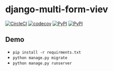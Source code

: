 # django-multi-form-viev
[![CircleCI](https://circleci.com/gh/TimothyBest/django-multi-form-view.svg?style=svg)](https://circleci.com/gh/TimothyBest/django-multi-form-view)
[![codecov](https://codecov.io/gh/TimothyBest/django-multi-form-view/branch/master/graph/badge.svg)](https://codecov.io/gh/TimothyBest/django-multi-form-view)
[![PyPI](https://img.shields.io/pypi/v/django-multi-form-view.svg?maxAge=2592000)](https://pypi.python.org/pypi/django-multi-form-view)
[![PyPI](https://img.shields.io/pypi/dm/django-multi-form-view.svg?maxAge=2592000)](https://pypi.python.org/pypi/django-multi-form-view)

## Demo

- `pip install -r requirments.txt`
- `python manage.py migrate`
- `python manage.py runserver`
